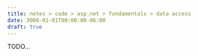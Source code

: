 ```yaml
---
title: notes > code > asp.net > fundamentals > data access
date: 3000-01-01T00:00:00-06:00
draft: true
---
```


TODO...
